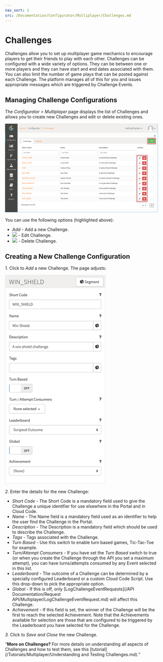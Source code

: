 ```yaml
---
nav_sort: 1
src: /Documentation/Configurator/Multiplayer/Challenges.md
---
```


# Challenges

Challenges allow you to set up multiplayer game mechanics to encourage players to get their friends to play with each other. Challenges can be configured with a wide variety of options. They can be between one or more players and they can have start and end dates associated with them. You can also limit the number of game plays that can be posted against each Challenge. The platform manages all of this for you and issues appropriate messages which are triggered by Challenge Events.

## Managing Challenge Configurations

The *Configurator > Multiplayer* page displays the list of Challenges and allows you to create new Challenges and edit or delete existing ones.

![](img/Challenges/3.png)


You can use the following options (highlighted above):

 * *Add* - Add a new Challenge.
 * ![](/img/icons/editicon.png) - Edit Challenge.
 * ![](/img/icons/deleteicon.png) - Delete Challenge.

## Creating a New Challenge Configuration

*1.* Click to *Add* a new Challenge. The page adjusts:

![](img/Challenges/4.png)

*2.* Enter the details for the new Challenge:
  * *Short Code* \- The Short Code is a mandatory field used to give the Challenge a unique identifier for use elsewhere in the Portal and in Cloud Code.
  * *Name* \- The Name field is a mandatory field used as an identifier to help the user find the Challenge in the Portal.
  * *Description* \- The Description is a mandatory field which should be used to describe the Challenge.
  * *Tags* \- Tags associated with the Challenge.
  * *Turn Based* \- Use this switch to enable turn based games, Tic-Tac-Toe for example.
  * *Turn/Attempt Consumers* \- If you have set the *Turn Based* switch to true (or when you create the Challenge through the API you set a maximum attempt), you can have turns/attempts consumed by any Event selected in this list.
  * *Leaderboard* \- The outcome of a Challenge can be determined by a specially configured Leaderboard or a custom Cloud Code Script. Use this drop-down to pick the appropriate option.
  * *Global* \- If this is off, only [LogChallengeEventRequests](/API Documentation/Request API/Multiplayer/LogChallengeEventRequest.md) will affect this Challenge.
  * *Achievement* \- If this field is set, the winner of the Challenge will be the first to reach the selected Achievement. Note that the Achievements available for selection are those that are configured to be triggered by the Leaderboard you have selected for the Challenge.

*3.* Click to *Save and Close* the new Challenge.

<q>**More on Challenges?** For more details on understanding all aspects of Challenges and how to test them, see this [tutorial](/Tutorials/Multiplayer/Understanding and Testing Challenges.md).
